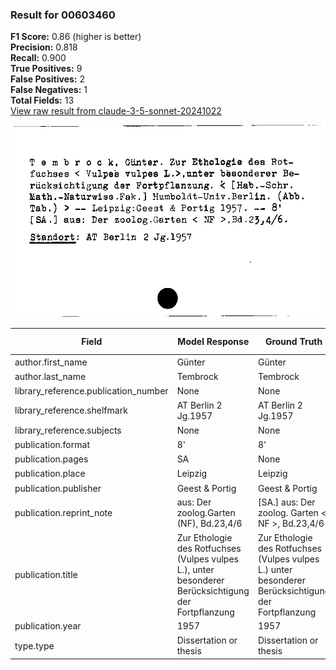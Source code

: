 ### Result for 00603460
**F1 Score:** 0.86 (higher is better)<br>**Precision:** 0.818<br>**Recall:** 0.900<br>**True Positives:** 9<br>**False Positives:** 2<br>**False Negatives:** 1<br>**Total Fields:** 13<br>[View raw result from claude-3-5-sonnet-20241022](https://github.com/RISE-UNIBAS/humanities_data_benchmark/blob/main/results/2025-09-02/T0143/request_T0143_00603460.json)

<img src="https://github.com/RISE-UNIBAS/humanities_data_benchmark/blob/main/benchmarks/zettelkatalog/images/00603460.jpg?raw=true" alt="00603460" width="600px">

| Field | Model Response | Ground Truth | Fuzzy Score | Match |
|-------|----------------|--------------|-------------|-------|
| author.first_name | Günter | Günter | 1.000 | ✅ |
| author.last_name | Tembrock | Tembrock | 1.000 | ✅ |
| library_reference.publication_number | None | None | 1.000 | ✅ |
| library_reference.shelfmark | AT Berlin 2 Jg.1957 | AT Berlin 2 Jg.1957 | 1.000 | ✅ |
| library_reference.subjects | None | None | 1.000 | ✅ |
| publication.format | 8' | 8' | 1.000 | ✅ |
| publication.pages | SA | None | 0.000 | ❌ |
| publication.place | Leipzig | Leipzig | 1.000 | ✅ |
| publication.publisher | Geest & Portig | Geest & Portig | 1.000 | ✅ |
| publication.reprint_note | aus: Der zoolog.Garten (NF), Bd.23,4/6 | [SA.] aus: Der zoolog. Garten < NF >, Bd.23,4/6 | 0.847 | ❌ |
| publication.title | Zur Ethologie des Rotfuchses (Vulpes vulpes L.), unter besonderer Berücksichtigung der Fortpflanzung | Zur Ethologie des Rotfuchses (Vulpes vulpes L.) unter besonderer Berücksichtigung der Fortpflanzung | 0.995 | ✅ |
| publication.year | 1957 | 1957 | 1.000 | ✅ |
| type.type | Dissertation or thesis | Dissertation or thesis | 1.000 | ✅ |
